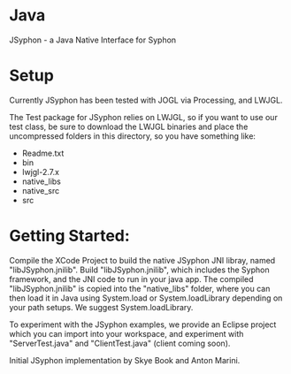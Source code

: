 Java
====

JSyphon - a Java Native Interface for Syphon

Setup
====

Currently JSyphon has been tested with JOGL via Processing, and LWJGL.

The Test package for JSyphon relies on LWJGL, so if you want to use our test class, be sure to download the LWJGL binaries and place the uncompressed folders in this directory, so you have something like:

* Readme.txt
* bin
* lwjgl-2.7.x
* native_libs
* native_src
* src

Getting Started:
====

Compile the XCode Project to build the native JSyphon JNI libray, named "libJSyphon.jnilib". Build "libJSyphon.jnilib", which includes the Syphon framework, and the JNI code to run in your java app. The compiled "libJSyphon.jnilib" is copied into the "native_libs" folder, where you can then load it in Java using System.load or System.loadLibrary depending on your path setups. We suggest System.loadLibrary.

To experiment with the JSyphon examples, we provide an Eclipse project which you can import into your workspace, and experiment with "ServerTest.java" and "ClientTest.java" (client coming soon). 

Initial JSyphon implementation by Skye Book and Anton Marini.